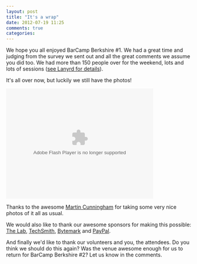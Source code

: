 ```yaml
---
layout: post
title: "It's a wrap"
date: 2012-07-19 11:25
comments: true
categories:
---
```


We hope you all enjoyed BarCamp Berkshire #1. We had a great time and judging from the survey we sent out and all the great comments we assume you did too. We had more than 150 people over for the weekend, lots and lots of sessions ([see Lanyrd for details](http://lanyrd.com/2012/a-barcamp-near-london/)).

It's all over now, but luckily we still have the photos!

<object width="400" height="300"> <param name="flashvars" value="offsite=true&lang=en-us&page_show_url=%2Fsearch%2Fshow%2F%3Fq%3Dbcb2012%26ss%3D2&page_show_back_url=%2Fsearch%2F%3Fq%3Dbcb2012%26ss%3D2&method=flickr.photos.search&api_params_str=&api_text=bcb2012&api_tag_mode=bool&api_safe_search=3&api_content_type=7&api_media=all&api_sort=relevance&jump_to=&start_index=0"></param> <param name="movie" value="http://www.flickr.com/apps/slideshow/show.swf?v=109615"></param> <param name="allowFullScreen" value="true"></param><embed type="application/x-shockwave-flash" src="http://www.flickr.com/apps/slideshow/show.swf?v=109615" allowFullScreen="true" flashvars="offsite=true&lang=en-us&page_show_url=%2Fsearch%2Fshow%2F%3Fq%3Dbcb2012%26ss%3D2&page_show_back_url=%2Fsearch%2F%3Fq%3Dbcb2012%26ss%3D2&method=flickr.photos.search&api_params_str=&api_text=bcb2012&api_tag_mode=bool&api_safe_search=3&api_content_type=7&api_media=all&api_sort=relevance&jump_to=&start_index=0" width="400" height="300"></embed></object>

Thanks to the awesome [Martin Cunningham](http://www.flickr.com/photos/martin_88/sets/72157630500417932/) for taking some very nice photos of it all as usual.

We would also like to thank our awesome sponsors for making this possible: [The Lab](/blog/2012/05/21/thelab/), [TechSmith](/blog/2012/06/24/sponsor-techsmith/), [Bytemark](/blog/2012/06/27/sponsor-bytemark/) and [PayPal](/blog/2012/06/27/sponsor-bytemark/).

And finally we'd like to thank our volunteers and you, the attendees. Do you think we should do this again? Was the venue awesome enough for us to return for BarCamp Berkshire #2? Let us know in the comments.